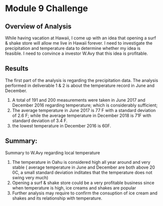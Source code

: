 # Module 9 Challenge

## Overview of Analysis 
While having vacation at Hawaii, I come up with an idea that opening a surf & shake store will allow me live in Hawaii forever. I need to investigate the precipitation and temperature data to determine whether my idea is feasible. I need to convince a investor W.Avy that this idea is profitable. 
 
## Results
The first part of the analysis is regarding the precipitation data. The analysis performed in deliverable 1 & 2 is about the temperature record in June and December. 
1. A total of 191 and 200 measurements were taken in June 2017 and December 2016 regarding temperature; which is considerably sufficient; 
2. The average temperature in June 2017 is 77 F with a standard deviation of 2.6 F; while the average temperature in December 2018 is 71F with standard deviation of 3.4 F. 
3. the lowest temperature in December 2016 is 60F.

## Summary: 
Summary to W.Avy regarding local temperature
1. The temperature in Oahu is considered high all year around and very stable ( average temperature in June and December are both above 20 0C, a small standard deviation inditates that the temperature does not swing very much)
2. Opening a surf & shake store could be a very profitable business since when temperature is high, ice creams and shakes are popular
3. Further analysis may require to confirm the consuption of ice cream and shakes and its relationship with temperature. 
